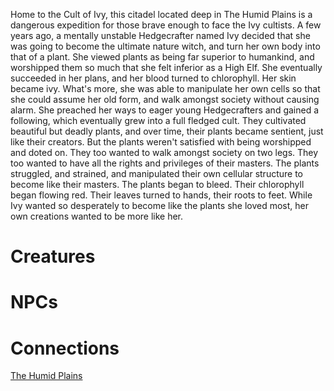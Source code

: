 <!-- TITLE: The Citadel of Ivy -->

Home to the Cult of Ivy, this citadel located deep in The Humid Plains is a dangerous expedition for those brave enough to face the Ivy cultists. A few years ago, a mentally unstable Hedgecrafter named Ivy decided that she was going to become the ultimate nature witch, and turn her own body into that of a plant. She viewed plants as being far superior to humankind, and worshipped them so much that she felt inferior as a High Elf. She eventually succeeded in her plans, and her blood turned to chlorophyll. Her skin became ivy. What's more, she was able to manipulate her own cells so that she could assume her old form, and walk amongst society without causing alarm. She preached her ways to eager young Hedgecrafters and gained a following, which eventually grew into a full fledged cult. They cultivated beautiful but deadly plants, and over time, their plants became sentient, just like their creators. But the plants weren't satisfied with being worshipped and doted on. They too wanted to walk amongst society on two legs. They too wanted to have all the rights and privileges of their masters. The plants struggled, and strained, and manipulated their own cellular structure to become like their masters. The plants began to bleed. Their chlorophyll began flowing red. Their leaves turned to hands, their roots to feet. While Ivy wanted so desperately to become like the plants she loved most, her own creations wanted to be more like her.

# Creatures

# NPCs

# Connections

[The Humid Plains](humidplains)